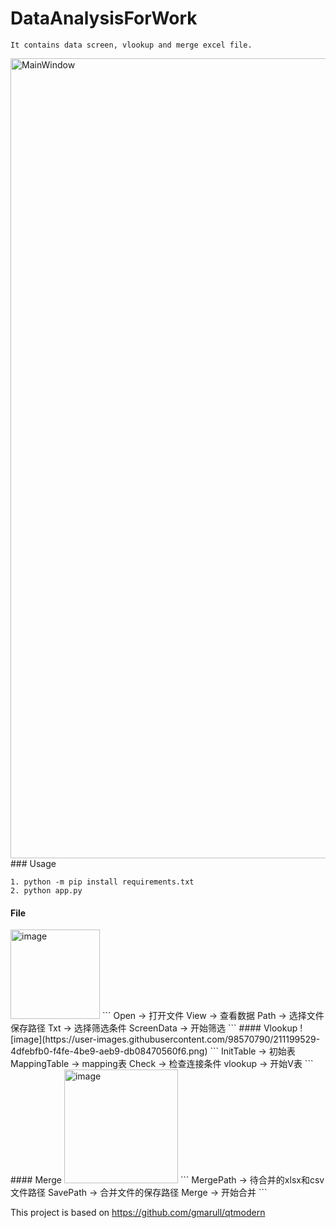 # DataAnalysisForWork

```
It contains data screen, vlookup and merge excel file.
```
<img width="1280" alt="MainWindow" src="https://user-images.githubusercontent.com/98570790/211193186-3431c0dc-14cc-4ec3-b7ac-d218169ce28d.png">
### Usage


```
1. python -m pip install requirements.txt
2. python app.py
```

#### File
<img width="143" alt="image" src="https://user-images.githubusercontent.com/98570790/211199433-fc93d84d-ec05-4ce5-8242-a0ace2f8a018.png">
```
Open -> 打开文件
View -> 查看数据
Path -> 选择文件保存路径
Txt -> 选择筛选条件
ScreenData -> 开始筛选
```
#### Vlookup
![image](https://user-images.githubusercontent.com/98570790/211199529-4dfebfb0-f4fe-4be9-aeb9-db08470560f6.png)
```
InitTable -> 初始表
MappingTable -> mapping表
Check -> 检查连接条件
vlookup -> 开始V表
```
#### Merge
<img width="182" alt="image" src="https://user-images.githubusercontent.com/98570790/211199628-b21f2335-abb9-49d2-92f9-9b2c43d0046a.png">
```
MergePath -> 待合并的xlsx和csv文件路径
SavePath -> 合并文件的保存路径
Merge -> 开始合并
```

This project is based on https://github.com/gmarull/qtmodern
